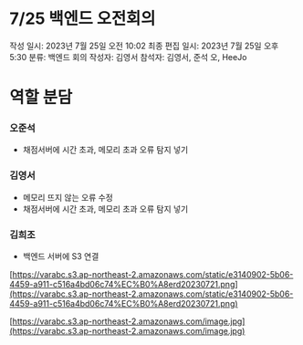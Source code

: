 # 7/25 백엔드 오전회의

작성 일시: 2023년 7월 25일 오전 10:02
최종 편집 일시: 2023년 7월 25일 오후 5:30
분류: 백엔드 회의
작성자: 김영서
참석자: 김영서, 준석 오, HeeJo

# 역할 분담

### 오준석

- 채점서버에 시간 초과, 메모리 초과 오류 탐지 넣기

### 김영서

- 메모리 뜨지 않는 오류 수정
- 채점서버에 시간 초과, 메모리 초과 오류 탐지 넣기

### 김희조

- 백엔드 서버에 S3 연결

[https://varabc.s3.ap-northeast-2.amazonaws.com/static/e3140902-5b06-4459-a911-c516a4bd06c74%EC%B0%A8erd20230721.png](https://varabc.s3.ap-northeast-2.amazonaws.com/static/e3140902-5b06-4459-a911-c516a4bd06c74%EC%B0%A8erd20230721.png)

[https://varabc.s3.ap-northeast-2.amazonaws.com/image.jpg](https://varabc.s3.ap-northeast-2.amazonaws.com/image.jpg)
